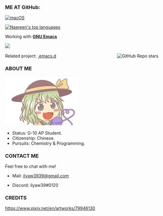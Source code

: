 ### ME AT GitHub:

[![macOS](https://svgshare.com/i/ZjP.svg)](https://svgshare.com/i/ZjP.svg)

[![Naereen's top languages](https://github-readme-stats.vercel.app/api/top-langs/?username=ilyaw39&theme=material-palenight)](https://github.com/anuraghazra/github-readme-stats)

Working with [**GNU Emacs**](https://www.gnu.org/software/emacs/)

<img src="https://www.gnu.org/software/emacs/images/emacs.png" width="90">

Related project: [.emacs.d](https://github.com/ilyaw39/.emacs.d)<img align="right" alt="GitHub Repo stars" src="https://img.shields.io/github/stars/ilyaw39/.emacs.d?style=social">

### ABOUT ME

<img src="./img/80648965-00E8-4E4B-B487-84B0B56A8EF4.png" width="240">

- Status: G-10 AP Student.
- Citizenship: Chinese.
- Pursuits: Chemistry & Programming.

### CONTACT ME

Feel free to chat with me!

- Mail: ilyaw3939@gmail.com

- Discord: ilyaw39#0120

### CREDITS

https://www.pixiv.net/en/artworks/79946130
